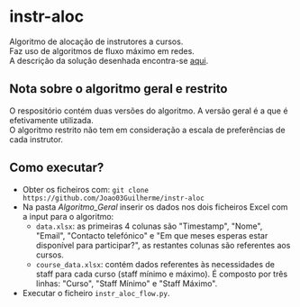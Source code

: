 # instr-aloc
Algoritmo de alocação de instrutores a cursos. \
Faz uso de algoritmos de fluxo máximo em redes. \
A descrição da solução desenhada encontra-se [aqui](https://www.overleaf.com/read/cmsnhdyrpbrg).

## Nota sobre o algoritmo geral e restrito
O respositório contém duas versões do algoritmo. A versão geral é a que é efetivamente utilizada. \
O algoritmo restrito não tem em consideração a escala de preferências de cada instrutor.

## Como executar?
* Obter os ficheiros com: `git clone https://github.com/Joao03Guilherme/instr-aloc`
* Na pasta _Algoritmo\_Geral_ inserir os dados nos dois ficheiros Excel com a input para o algoritmo:
  * `data.xlsx`: as primeiras 4 colunas são "Timestamp", "Nome", "Email", "Contacto telefónico" e "Em que meses esperas estar disponível para participar?", as restantes colunas são referentes aos cursos.
  * `course_data.xlsx`: contém dados referentes às necessidades de staff para cada curso (staff mínimo e máximo). É composto por três linhas: "Curso", "Staff Mínimo" e "Staff Máximo".
* Executar o ficheiro `instr_aloc_flow.py`.
